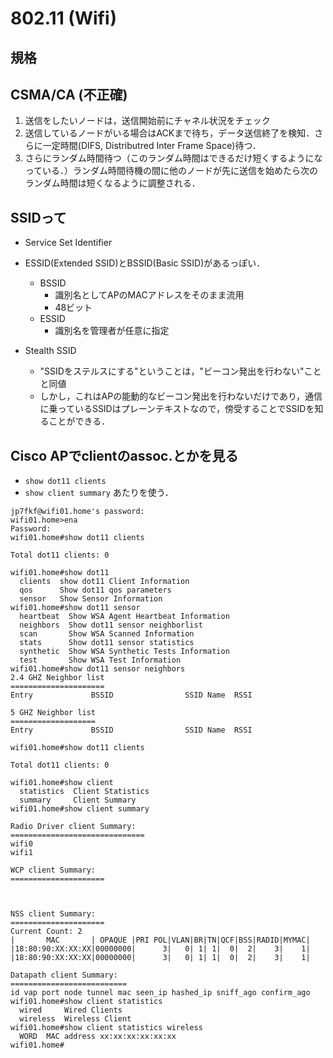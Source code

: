# 802.11 (Wifi)

## 規格


## CSMA/CA (不正確)
1. 送信をしたいノードは，送信開始前にチャネル状況をチェック
2. 送信しているノードがいる場合はACKまで待ち，データ送信終了を検知．さらに一定時間(DIFS, Distributred Inter Frame Space)待つ．
3. さらにランダム時間待つ（このランダム時間はできるだけ短くするようになっている．）ランダム時間待機の間に他のノードが先に送信を始めたら次のランダム時間は短くなるように調整される．

## SSIDって
  - Service Set Identifier
  - ESSID(Extended SSID)とBSSID(Basic SSID)があるっぽい．

    - BSSID
      - 識別名としてAPのMACアドレスをそのまま流用
      - 48ビット
    - ESSID 
      - 識別名を管理者が任意に指定

  - Stealth SSID
    - "SSIDをステルスにする"ということは，"ビーコン発出を行わない"ことと同値
    - しかし，これはAPの能動的なビーコン発出を行わないだけであり，通信に乗っているSSIDはプレーンテキストなので，傍受することでSSIDを知ることができる．

## Cisco APでclientのassoc.とかを見る
- `show dot11 clients`
- `show client summary`
あたりを使う．

```
jp7fkf@wifi01.home's password:
wifi01.home>ena
Password:
wifi01.home#show dot11 clients

Total dot11 clients: 0

wifi01.home#show dot11
  clients  show dot11 Client Information
  qos      Show dot11 qos parameters
  sensor   Show Sensor Information
wifi01.home#show dot11 sensor
  heartbeat  Show WSA Agent Heartbeat Information
  neighbors  Show dot11 sensor neighborlist
  scan       Show WSA Scanned Information
  stats      Show dot11 sensor statistics
  synthetic  Show WSA Synthetic Tests Information
  test       Show WSA Test Information
wifi01.home#show dot11 sensor neighbors
2.4 GHZ Neighbor list
=====================
Entry             BSSID                SSID Name  RSSI

5 GHZ Neighbor list
===================
Entry             BSSID                SSID Name  RSSI

wifi01.home#show dot11 clients

Total dot11 clients: 0

wifi01.home#show client
  statistics  Client Statistics
  summary     Client Summary
wifi01.home#show client summary

Radio Driver client Summary:
==============================
wifi0
wifi1

WCP client Summary:
=====================



NSS client Summary:
=====================
Current Count: 2
|       MAC       | OPAQUE |PRI POL|VLAN|BR|TN|QCF|BSS|RADID|MYMAC|
|18:80:90:XX:XX:XX|00000000|      3|   0| 1| 1|  0|  2|    3|    1|
|18:80:90:XX:XX:XX|00000000|      3|   0| 1| 1|  0|  2|    3|    1|

Datapath client Summary:
==========================
id vap port node tunnel mac seen_ip hashed_ip sniff_ago confirm_ago
wifi01.home#show client statistics
  wired     Wired Clients
  wireless  Wireless Client
wifi01.home#show client statistics wireless
  WORD  MAC address xx:xx:xx:xx:xx:xx
wifi01.home#
```
